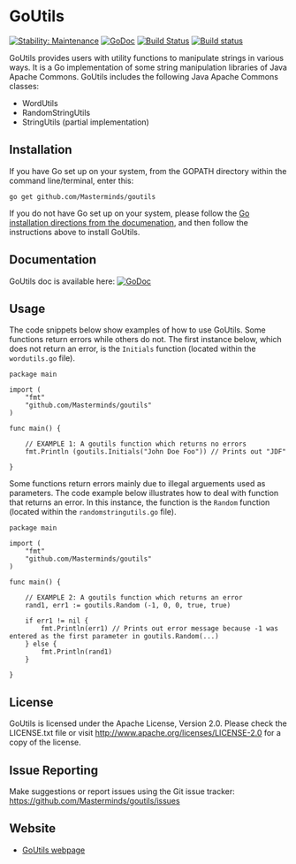 GoUtils
===========
[![Stability: Maintenance](https://masterminds.github.io/stability/maintenance.svg)](https://masterminds.github.io/stability/maintenance.html)
[![GoDoc](https://godoc.org/github.com/Masterminds/goutils?status.png)](https://godoc.org/github.com/Masterminds/goutils) [![Build Status](https://travis-ci.org/Masterminds/goutils.svg?branch=master)](https://travis-ci.org/Masterminds/goutils) [![Build status](https://ci.appveyor.com/api/projects/status/sc2b1ew0m7f0aiju?svg=true)](https://ci.appveyor.com/project/mattfarina/goutils)


GoUtils provides users with utility functions to manipulate strings in various ways. It is a Go implementation of some
string manipulation libraries of Java Apache Commons. GoUtils includes the following Java Apache Commons classes:
* WordUtils    
* RandomStringUtils  
* StringUtils (partial implementation)

## Installation
If you have Go set up on your system, from the GOPATH directory within the command line/terminal, enter this:

	go get github.com/Masterminds/goutils

If you do not have Go set up on your system, please follow the [Go installation directions from the documenation](http://golang.org/doc/install), and then follow the instructions above to install GoUtils.


## Documentation
GoUtils doc is available here: [![GoDoc](https://godoc.org/github.com/Masterminds/goutils?status.png)](https://godoc.org/github.com/Masterminds/goutils)


## Usage
The code snippets below show examples of how to use GoUtils. Some functions return errors while others do not. The first instance below, which does not return an error, is the `Initials` function (located within the `wordutils.go` file).

    package main

    import (
        "fmt"
    	"github.com/Masterminds/goutils"
    )

    func main() {

    	// EXAMPLE 1: A goutils function which returns no errors
        fmt.Println (goutils.Initials("John Doe Foo")) // Prints out "JDF"

    }
Some functions return errors mainly due to illegal arguements used as parameters. The code example below illustrates how to deal with function that returns an error. In this instance, the function is the `Random` function (located within the `randomstringutils.go` file).

    package main

    import (
        "fmt"
        "github.com/Masterminds/goutils"
    )

    func main() {

        // EXAMPLE 2: A goutils function which returns an error
        rand1, err1 := goutils.Random (-1, 0, 0, true, true)  

        if err1 != nil {
			fmt.Println(err1) // Prints out error message because -1 was entered as the first parameter in goutils.Random(...)
		} else {
			fmt.Println(rand1)
		}

    }

## License
GoUtils is licensed under the Apache License, Version 2.0. Please check the LICENSE.txt file or visit http://www.apache.org/licenses/LICENSE-2.0 for a copy of the license.

## Issue Reporting
Make suggestions or report issues using the Git issue tracker: https://github.com/Masterminds/goutils/issues

## Website
* [GoUtils webpage](http://Masterminds.github.io/goutils/)
